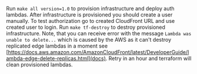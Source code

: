 Run `make all version=1.0` to provision infrastructure and deploy auth lambdas. After infrastructure is provisioned you should create a user manually. To test authorization go to created CloudFront URL and use created user to login.
Run `make tf-destroy` to destroy provisioned infrastructure. Note, that you can receive error with the message `Lambda was unable to delete...` which is caused by the AWS as it can't destroy replicated edge lambdas in a moment see [https://docs.aws.amazon.com/AmazonCloudFront/latest/DeveloperGuide/lambda-edge-delete-replicas.html](docs). Retry in an hour and terraform will clean provisioned lambdas.
